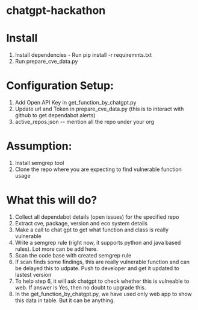 # chatgpt-hackathon

# Install
1. Install dependencies - Run pip install -r requiremnts.txt
2. Run prepare_cve_data.py 

# Configuration Setup:

1. Add Open API Key in get_function_by_chatgpt.py
2. Update url and Token in prepare_cve_data.py (this is to interact with github to get dependabot alerts)
3. active_repos.json -- mention all the repo under your org

# Assumption:

1. Install semgrep tool
2. Clone the repo where you are expecting to find vulnerable function usage


# What this will do?

1. Collect all dependabot details (open issues) for the specified repo
2. Extract cve, package, version and eco system details
3. Make a call to chat gpt to get what function and class is really vulnerable
4. Write a semgrep rule (right now, it supports python and java based rules). Lot more can be add here.
5. Scan the code base with created semgrep rule
6. If scan finds some findings, this are really vulnerable function and can be delayed this to udpate. Push to developer and get it updated to lastest version
7. To help step 6, it will ask chatgpt to check whether this is vulneable to web. If answer is Yes, then no doubt to upgrade this.
8. In the get_function_by_chatgpt.py, we have used only web app to show this data in table. But it can be anything.
